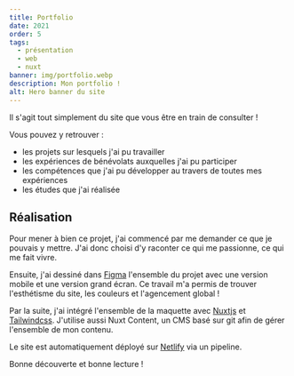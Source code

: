```yaml
---
title: Portfolio
date: 2021
order: 5
tags:
  - présentation
  - web
  - nuxt
banner: img/portfolio.webp
description: Mon portfolio !
alt: Hero banner du site
---
```


Il s'agit tout simplement du site que vous être en train de consulter !

Vous pouvez y retrouver :

- les projets sur lesquels j'ai pu travailler
- les expériences de bénévolats auxquelles j'ai pu participer
- les compétences que j'ai pu développer au travers de toutes mes expériences
- les études que j'ai réalisée

## Réalisation

Pour mener à bien ce projet, j'ai commencé par me demander ce que je pouvais y mettre. J'ai donc choisi d'y raconter ce qui me passionne, ce qui me fait vivre.

Ensuite, j'ai dessiné dans [Figma](https://figma.com) l'ensemble du projet avec une version mobile et une version grand écran. Ce travail m'a permis de trouver l'esthétisme du site, les couleurs et l'agencement global !

Par la suite, j'ai intégré l'ensemble de la maquette avec [Nuxtjs](https://nuxtjs.org) et [Tailwindcss](https://tailwindcss.com). J'utilise aussi Nuxt Content, un CMS basé sur git afin de gérer l'ensemble de mon contenu.

Le site est automatiquement déployé sur [Netlify](https://netlify.com) via un pipeline.

Bonne découverte et bonne lecture !
